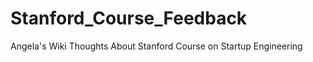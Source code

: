 Stanford_Course_Feedback
========================

Angela's Wiki Thoughts About Stanford Course on Startup Engineering
